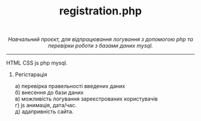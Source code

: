 <h1 align="center" style="text-align: center;">registration.php</h1><br />
 <p align="center" style="text-align: center;"><i>Навчальний проєкт, для відпрацювання логування з допомогою php
та перевірки роботи з базами даних mysql.</i></p><hr /> 

<p>HTML CSS js php mysql.</p>


1. Регістарація

    а) перевірка правельності введених даних<br />
    б) внесення до бази даних<br />
    в) можливість логування зареєстрованих користувачів<br />
    г) js анимація, дата/час.<br />
    д) адапривність сайта.<br />